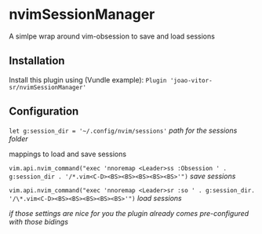 # nvimSessionManager

A simlpe wrap around vim-obsession to save and load sessions

## Installation

Install this plugin using (Vundle example):
`Plugin 'joao-vitor-sr/nvimSessionManager'`

## Configuration

`let g:session_dir = '~/.config/nvim/sessions'` _path for the sessions folder_

mappings to load and save sessions

`vim.api.nvim_command("exec 'nnoremap <Leader>ss :Obsession ' . g:session_dir . '/*.vim<C-D><BS><BS><BS><BS><BS>'")` _save sessions_

`vim.api.nvim_command("exec 'nnoremap <Leader>sr :so ' . g:session_dir. '/\*.vim<C-D><BS><BS><BS><BS><BS>'")` _load sessions_

_if those settings are nice for you the plugin already comes pre-configured with those bidings_
